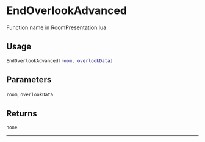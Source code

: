 # EndOverlookAdvanced
Function name in RoomPresentation.lua
## Usage
```lua
EndOverlookAdvanced(room, overlookData)
```
## Parameters
`room`, `overlookData`
## Returns
`none`

---